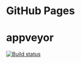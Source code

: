 # GitHub Pages



# appveyor

[![Build status](https://ci.appveyor.com/api/projects/status/marm8ar0r7dmh3w5?svg=true)](https://ci.appveyor.com/project/Volivanmail/ahj-4-e2e)




